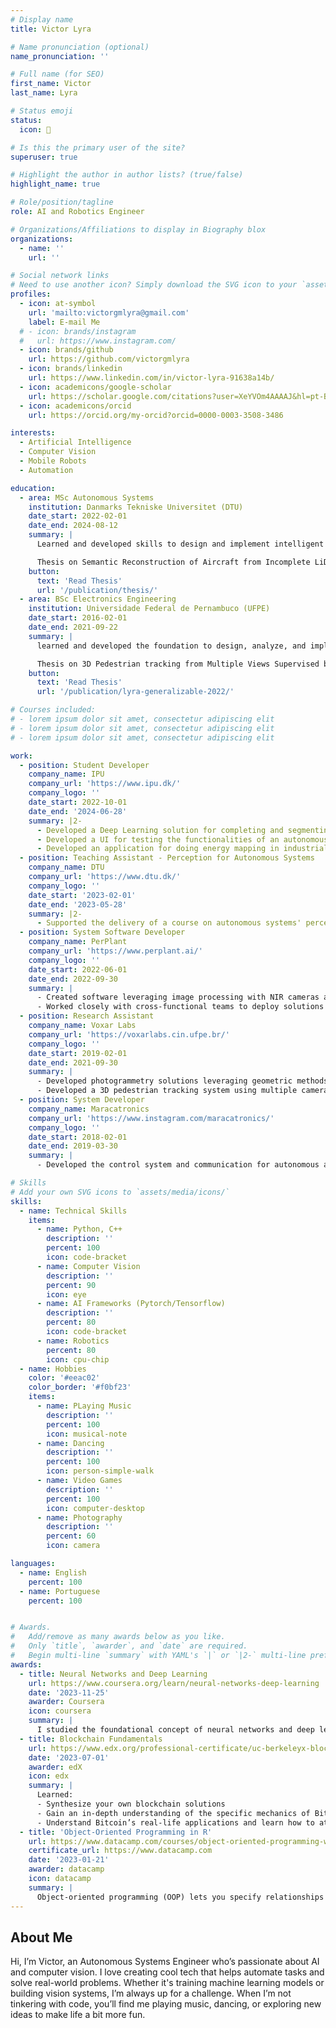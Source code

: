 ```yaml
---
# Display name
title: Victor Lyra

# Name pronunciation (optional)
name_pronunciation: ''

# Full name (for SEO)
first_name: Victor
last_name: Lyra

# Status emoji
status:
  icon: 🤖

# Is this the primary user of the site?
superuser: true

# Highlight the author in author lists? (true/false)
highlight_name: true

# Role/position/tagline
role: AI and Robotics Engineer

# Organizations/Affiliations to display in Biography blox
organizations:
  - name: ''
    url: ''

# Social network links
# Need to use another icon? Simply download the SVG icon to your `assets/media/icons/` folder.
profiles:
  - icon: at-symbol
    url: 'mailto:victorgmlyra@gmail.com'
    label: E-mail Me
  # - icon: brands/instagram
  #   url: https://www.instagram.com/
  - icon: brands/github
    url: https://github.com/victorgmlyra
  - icon: brands/linkedin
    url: https://www.linkedin.com/in/victor-lyra-91638a14b/
  - icon: academicons/google-scholar
    url: https://scholar.google.com/citations?user=XeYVOm4AAAAJ&hl=pt-BR&oi=ao
  - icon: academicons/orcid
    url: https://orcid.org/my-orcid?orcid=0000-0003-3508-3486

interests:
  - Artificial Intelligence
  - Computer Vision
  - Mobile Robots
  - Automation

education:
  - area: MSc Autonomous Systems
    institution: Danmarks Tekniske Universitet (DTU)
    date_start: 2022-02-01
    date_end: 2024-08-12
    summary: |
      Learned and developed skills to design and implement intelligent systems like drones, robots, and self-driving vehicles. Worked with robotics, AI, machine learning, and control systems, focusing on system optimization and decision-making algorithms for real-world autonomous applications.

      Thesis on Semantic Reconstruction of Aircraft from Incomplete LiDAR Data Supervised by [Prof Lazaros Nalpantidis](https://orbit.dtu.dk/en/persons/lazaros-nalpantidis).
    button:
      text: 'Read Thesis'
      url: '/publication/thesis/'
  - area: BSc Electronics Engineering
    institution: Universidade Federal de Pernambuco (UFPE)
    date_start: 2016-02-01
    date_end: 2021-09-22
    summary: |
      learned and developed the foundation to design, analyze, and implement electronic systems and devices. Gained skills in circuits, embedded systems, telecommunications, and control systems, with a focus on solving real-world engineering challenges and developing innovative electronic solutions.

      Thesis on 3D Pedestrian tracking from Multiple Views Supervised by [Prof João Marcelo Teixeira](https://sigaa.ufpe.br/sigaa/public/docente/portal.jsf?siape=1055817) and [Prof João Paulo Lima](https://ppgia.ufrpe.br/en/user/114).
    button:
      text: 'Read Thesis'
      url: '/publication/lyra-generalizable-2022/'

# Courses included:
# - lorem ipsum dolor sit amet, consectetur adipiscing elit
# - lorem ipsum dolor sit amet, consectetur adipiscing elit
# - lorem ipsum dolor sit amet, consectetur adipiscing elit

work:
  - position: Student Developer
    company_name: IPU
    company_url: 'https://www.ipu.dk/'
    company_logo: ''
    date_start: 2022-10-01
    date_end: '2024-06-28'
    summary: |2-
      - Developed a Deep Learning solution for completing and segmenting point clouds of aircrafts from a Lidar scan to be deployed in an autonomous deicer truck as a part of my Master’s thesis. Developed using Python and Pytorch.
      - Developed a UI for testing the functionalities of an autonomous deicer in simulation. Developed using C++ and Qt.
      - Developed an application for doing energy mapping in industrial processes to reduce the processing time for energy mapping and improve efficiency. Developed using Python and QT.
  - position: Teaching Assistant - Perception for Autonomous Systems 
    company_name: DTU
    company_url: 'https://www.dtu.dk/'
    company_logo: ''
    date_start: '2023-02-01'
    date_end: '2023-05-28'
    summary: |2-
      - Supported the delivery of a course on autonomous systems' perception. Assisted students in understanding sensory input transformation, 3D reconstruction, and image feature extraction. Facilitated hands-on exercises, including 3D point cloud processing and visual odometry. Clarified complex mathematical concepts and helped students bridge theory to real-world applications.
  - position: System Software Developer
    company_name: PerPlant
    company_url: 'https://www.perplant.ai/'
    company_logo: ''
    date_start: 2022-06-01
    date_end: 2022-09-30
    summary: |
      - Created software leveraging image processing with NIR cameras and sensor integration (GPS, IMU) to assess crop health, generating detailed NDVI maps. Developed using C++ and MQTT.
      - Worked closely with cross-functional teams to deploy solutions for agricultural analysis and precision farming.
  - position: Research Assistant
    company_name: Voxar Labs
    company_url: 'https://voxarlabs.cin.ufpe.br/'
    company_logo: ''
    date_start: 2019-02-01
    date_end: 2021-09-30
    summary: |
      - Developed photogrammetry solutions leveraging geometric methods and Deep Learning models, leading to the publication of 2 research papers. Developed with Python, C++, Tensorflow, and ONNX.
      - Developed a 3D pedestrian tracking system using multiple cameras, using machine learning for person recognition and tracking. Developed using Python and Pytorch.
  - position: System Developer
    company_name: Maracatronics
    company_url: 'https://www.instagram.com/maracatronics/'
    company_logo: ''
    date_start: 2018-02-01
    date_end: 2019-03-30
    summary: |
      - Developed the control system and communication for autonomous and nonholonomic robots to play soccer at the Small Size League (RoboCup). Developed using C++ and Java.

# Skills
# Add your own SVG icons to `assets/media/icons/`
skills:
  - name: Technical Skills
    items:
      - name: Python, C++
        description: ''
        percent: 100
        icon: code-bracket
      - name: Computer Vision
        description: ''
        percent: 90
        icon: eye
      - name: AI Frameworks (Pytorch/Tensorflow)
        description: ''
        percent: 80
        icon: code-bracket
      - name: Robotics
        percent: 80
        icon: cpu-chip
  - name: Hobbies
    color: '#eeac02'
    color_border: '#f0bf23'
    items:
      - name: PLaying Music
        description: ''
        percent: 100
        icon: musical-note
      - name: Dancing
        description: ''
        percent: 100
        icon: person-simple-walk
      - name: Video Games
        description: ''
        percent: 100
        icon: computer-desktop
      - name: Photography
        description: ''
        percent: 60
        icon: camera

languages:
  - name: English
    percent: 100
  - name: Portuguese
    percent: 100


# Awards.
#   Add/remove as many awards below as you like.
#   Only `title`, `awarder`, and `date` are required.
#   Begin multi-line `summary` with YAML's `|` or `|2-` multi-line prefix and indent 2 spaces below.
awards:
  - title: Neural Networks and Deep Learning
    url: https://www.coursera.org/learn/neural-networks-deep-learning
    date: '2023-11-25'
    awarder: Coursera
    icon: coursera
    summary: |
      I studied the foundational concept of neural networks and deep learning. By the end, I was familiar with the significant technological trends driving the rise of deep learning; build, train, and apply fully connected deep neural networks; implement efficient (vectorized) neural networks; identify key parameters in a neural network’s architecture; and apply deep learning to your own applications.
  - title: Blockchain Fundamentals
    url: https://www.edx.org/professional-certificate/uc-berkeleyx-blockchain-fundamentals
    date: '2023-07-01'
    awarder: edX
    icon: edx
    summary: |
      Learned:
      - Synthesize your own blockchain solutions
      - Gain an in-depth understanding of the specific mechanics of Bitcoin
      - Understand Bitcoin’s real-life applications and learn how to attack and destroy Bitcoin, Ethereum, smart contracts and Dapps, and alternatives to Bitcoin’s Proof-of-Work consensus algorithm
  - title: 'Object-Oriented Programming in R'
    url: https://www.datacamp.com/courses/object-oriented-programming-with-s3-and-r6-in-r
    certificate_url: https://www.datacamp.com
    date: '2023-01-21'
    awarder: datacamp
    icon: datacamp
    summary: |
      Object-oriented programming (OOP) lets you specify relationships between functions and the objects that they can act on, helping you manage complexity in your code. This is an intermediate level course, providing an introduction to OOP, using the S3 and R6 systems. S3 is a great day-to-day R programming tool that simplifies some of the functions that you write. R6 is especially useful for industry-specific analyses, working with web APIs, and building GUIs.
---
```


## About Me

Hi, I’m Victor, an Autonomous Systems Engineer who’s passionate about AI and computer vision. I love creating cool tech that helps automate tasks and solve real-world problems. Whether it's training machine learning models or building vision systems, I’m always up for a challenge. When I’m not tinkering with code, you’ll find me playing music, dancing, or exploring new ideas to make life a bit more fun.



